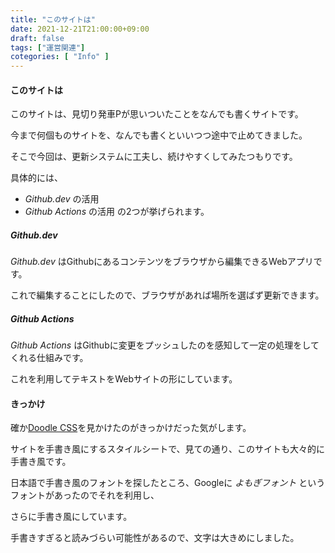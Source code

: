 ```yaml
---
title: "このサイトは"
date: 2021-12-21T21:00:00+09:00
draft: false
tags: ["運営関連"]
cotegories: [ "Info" ]
---
```


#### このサイトは

このサイトは、見切り発車Pが思いついたことをなんでも書くサイトです。

今まで何個ものサイトを、なんでも書くといいつつ途中で止めてきました。

そこで今回は、更新システムに工夫し、続けやすくしてみたつもりです。

具体的には、
- _Github.dev_ の活用
- _Github Actions_ の活用
の2つが挙げられます。

##### Github.dev

_Github.dev_ はGithubにあるコンテンツをブラウザから編集できるWebアプリです。

これで編集することにしたので、ブラウザがあれば場所を選ばず更新できます。

##### Github Actions

_Github Actions_ はGithubに変更をプッシュしたのを感知して一定の処理をしてくれる仕組みです。

これを利用してテキストをWebサイトの形にしています。

#### きっかけ

確か[Doodle CSS](https://chr15m.github.io/DoodleCSS/)を見かけたのがきっかけだった気がします。

サイトを手書き風にするスタイルシートで、見ての通り、このサイトも大々的に手書き風です。

日本語で手書き風のフォントを探したところ、Googleに _よもぎフォント_ というフォントがあったのでそれを利用し、

さらに手書き風にしています。

手書きすぎると読みづらい可能性があるので、文字は大きめにしました。

